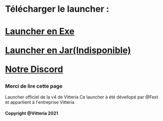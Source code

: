 <h1> Télécharger le launcher :<h1>
<a href="https://www.mediafire.com/file/82g9hjer7hfrmih/Launcher+Vitteria.exe/file">Launcher en Exe</a>
<p> </p>
<a href="">Launcher en Jar(Indisponible)</a>
<p> </p>
<a href="discord.gg/vitteria">Notre Discord</a>
<p> </p>
<h3> Merci de lire cette page </h3>
Launcher officiel de la v4 de Vitteria
</h2> Ce launcher à été dévellopé par @Fext et appartient à l'entreprise Vitteria </h2>
<h4>Copyright @Vitteria 2021</h4>
